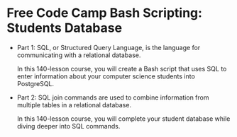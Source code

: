 
# Free Code Camp Bash Scripting: Students Database

* Part 1: 
  SQL, or Structured Query Language, is the language for communicating with a relational database.
  
  In this 140-lesson course, you will create a Bash script that uses SQL to enter information about your computer science students into PostgreSQL.

* Part 2:
  SQL join commands are used to combine information from multiple tables in a relational database.
  
  In this 140-lesson course, you will complete your student database while diving deeper into SQL commands.
